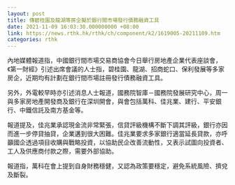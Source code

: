 ```yaml
---
layout: post
title: 傳碧桂園及龍湖等房企擬於銀行間市場發行債務融資工具
date: 2021-11-09 16:03:30.000000000 +08:00
link: https://news.rthk.hk/rthk/ch/component/k2/1619005-20211109.htm
categories: rthk
---
```


內地媒體報道指，中國銀行間市場交易商協會今日舉行房地產企業代表座談會，《第一財經》引述出席會議的人士指，碧桂園、龍湖、招商蛇口、保利發展等多家房企，近期均有計劃在銀行間市場註冊發行債務融資工具。

另外，外電較早時亦引述消息人士報道，國務院智庫－國務院發展研究中心，周一與多家房地產開發商及銀行在深圳開會，與會包括萬科、佳兆業、建行、平安銀行、中鐵信託及南方基金等。

報道提及，佳兆業承認現金流非常緊張，信貸評級機構不斷下調其評級，銀行亦因而進一步停貸抽貸，企業遘到很大困難。佳兆業要求多家銀行適當延長貸款，亦呼籲國企透過項目收購與戰略投資，以協助民企改善流動性，又表示試圖向投資者、工人及供應商付款之際，需要外部協助。

報道指，萬科在會上提到自身財務穩健，又認為政策要穩定，避免系統風險、擠兌及斷裂。
